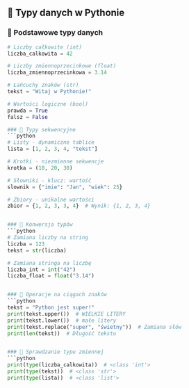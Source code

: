 ## 📌 Typy danych w Pythonie

### 🔹 Podstawowe typy danych
```python
# Liczby całkowite (int)
liczba_calkowita = 42

# Liczby zmiennoprzecinkowe (float)
liczba_zmiennoprzecinkowa = 3.14

# Łańcuchy znaków (str)
tekst = "Witaj w Pythonie!"

# Wartości logiczne (bool)
prawda = True
falsz = False

### 🔹 Typy sekwencyjne
```python
# Listy - dynamiczne tablice
lista = [1, 2, 3, 4, "tekst"]

# Krotki - niezmienne sekwencje
krotka = (10, 20, 30)

# Słowniki - klucz: wartość
slownik = {"imie": "Jan", "wiek": 25}

# Zbiory - unikalne wartości
zbior = {1, 2, 3, 3, 4}  # Wynik: {1, 2, 3, 4}


### 🔹 Konwersja typów
```python
# Zamiana liczby na string
liczba = 123
tekst = str(liczba)

# Zamiana stringa na liczbę
liczba_int = int("42")
liczba_float = float("3.14")


### 🔹 Operacje na ciągach znaków
```python
tekst = "Python jest super!"
print(tekst.upper())  # WIELKIE LITERY
print(tekst.lower())  # małe litery
print(tekst.replace("super", "świetny"))  # Zamiana słów
print(len(tekst))  # Długość tekstu


### 🔹 Sprawdzanie typu zmiennej
```python
print(type(liczba_calkowita))  # <class 'int'>
print(type(tekst))  # <class 'str'>
print(type(lista))  # <class 'list'>

